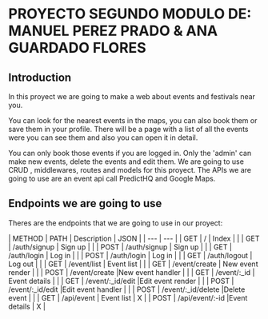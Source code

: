 # PROYECTO SEGUNDO MODULO DE: MANUEL PEREZ PRADO & ANA GUARDADO FLORES


## Introduction
In this proyect we are going to make a web about events and festivals near you. 

You can look for the nearest events in the maps, you can also book them or save them in your profile. There will be a page with a list of all the events were you can see them and also you can open it in detail.

You can only book those events if you are logged in. Only the 'admin' can make new events, delete the events and edit them. We are going to use CRUD , middlewares, routes and models for this proyect. The APIs we are going to use are an event api call PredictHQ and Google Maps.


## Endpoints we are going to use

Theres are the endpoints that we are going to use in our proyect:

| METHOD | PATH | Description | JSON |
| --- | --- |
| GET | / | Index | |
| GET | /auth/signup | Sign up | |
| POST | /auth/signup | Sign up | |
| GET | /auth/login | Log in | |
| POST | /auth/login | Log in | |
| GET | /auth/logout | Log out | |
| GET | /event/list | Event list | |
| GET | /event/create | New event render | |
| POST | /event/create |New event handler | |
| GET | /event/:_id | Event details | |
| GET | /event/:_id/edit |Edit event render | |
| POST | /event/:_id/edit |Edit event handler | |
| POST | /event/:_id/delete |Delete event | |
| GET | /api/event | Event list | X |
| POST | /api/event/:-id |Event details | X |